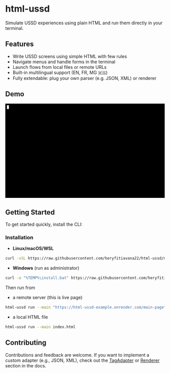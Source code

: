 # html-ussd

Simulate USSD experiences using plain HTML and run them directly in your terminal.

## Features

- Write USSD screens using simple HTML with few rules
- Navigate menus and handle forms in the terminal
- Launch flows from local files or remote URLs
- Built-in multilingual support (EN, FR, MG 🇲🇬)
- Fully extendable: plug your own parser (e.g. JSON, XML) or renderer

## Demo

![Demo](./docs/demo.gif)

## Getting Started

To get started quickly, install the CLI:

### Installation

- **Linux/macOS/WSL**

```bash
curl -sSL https://raw.githubusercontent.com/heryfitiavana22/html-ussd/main/scripts/install.sh | bash
```

- **Windows** (run as administrator)

```bash
curl -o "%TEMP%\install.bat" https://raw.githubusercontent.com/heryfitiavana22/html-ussd/main/scripts/install.bat && "%TEMP%\install.bat"
```

Then run from

- a remote server (this is live page)

```bash
html-ussd run --main "https://html-ussd-example.onrender.com/main-page"
```

- a local HTML file

```bash
html-ussd run --main index.html
```

## Contributing

Contributions and feedback are welcome.
If you want to implement a custom adapter (e.g., JSON, XML), check out the [TagAdapter](https://heryfitiavana22.github.io/html-ussd/supporting-custom-input-formats.html) or [Renderer](https://heryfitiavana22.github.io/html-ussd/custom-renderer.html) section in the docs.
